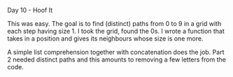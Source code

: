 Day 10 - Hoof It

This was easy. The goal is to find (distinct) paths from 0 to 9 in a grid with each step having size 1. I took the grid, found the 0s. I wrote a function that takes in a position and gives its neighbours whose size is one more.

A simple list comprehension together with concatenation does the job. Part 2 needed distinct paths and this amounts to removing a few letters from the code.